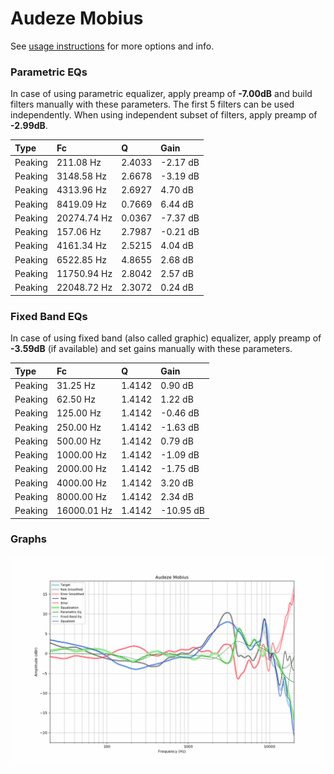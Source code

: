 # Audeze Mobius
See [usage instructions](https://github.com/jaakkopasanen/AutoEq#usage) for more options and info.

### Parametric EQs
In case of using parametric equalizer, apply preamp of **-7.00dB** and build filters manually
with these parameters. The first 5 filters can be used independently.
When using independent subset of filters, apply preamp of **-2.99dB**.

| Type    | Fc          |      Q | Gain     |
|:--------|:------------|:-------|:---------|
| Peaking | 211.08 Hz   | 2.4033 | -2.17 dB |
| Peaking | 3148.58 Hz  | 2.6678 | -3.19 dB |
| Peaking | 4313.96 Hz  | 2.6927 | 4.70 dB  |
| Peaking | 8419.09 Hz  | 0.7669 | 6.44 dB  |
| Peaking | 20274.74 Hz | 0.0367 | -7.37 dB |
| Peaking | 157.06 Hz   | 2.7987 | -0.21 dB |
| Peaking | 4161.34 Hz  | 2.5215 | 4.04 dB  |
| Peaking | 6522.85 Hz  | 4.8655 | 2.68 dB  |
| Peaking | 11750.94 Hz | 2.8042 | 2.57 dB  |
| Peaking | 22048.72 Hz | 2.3072 | 0.24 dB  |

### Fixed Band EQs
In case of using fixed band (also called graphic) equalizer, apply preamp of **-3.59dB**
(if available) and set gains manually with these parameters.

| Type    | Fc          |      Q | Gain      |
|:--------|:------------|:-------|:----------|
| Peaking | 31.25 Hz    | 1.4142 | 0.90 dB   |
| Peaking | 62.50 Hz    | 1.4142 | 1.22 dB   |
| Peaking | 125.00 Hz   | 1.4142 | -0.46 dB  |
| Peaking | 250.00 Hz   | 1.4142 | -1.63 dB  |
| Peaking | 500.00 Hz   | 1.4142 | 0.79 dB   |
| Peaking | 1000.00 Hz  | 1.4142 | -1.09 dB  |
| Peaking | 2000.00 Hz  | 1.4142 | -1.75 dB  |
| Peaking | 4000.00 Hz  | 1.4142 | 3.20 dB   |
| Peaking | 8000.00 Hz  | 1.4142 | 2.34 dB   |
| Peaking | 16000.01 Hz | 1.4142 | -10.95 dB |

### Graphs
![](./Audeze%20Mobius.png)